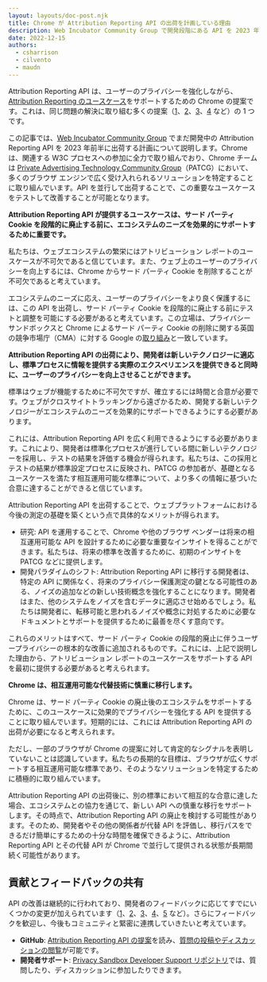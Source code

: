 ```yaml
---
layout: layouts/doc-post.njk
title: Chrome が Attribution Reporting API の出荷を計画している理由
description: Web Incubator Community Group で開発段階にある API を 2023 年前半に出荷する予定である理由を説明します。
date: 2022-12-15
authors:
  - csharrison
  - cilvento
  - maudn
---
```


Attribution Reporting API は、ユーザーのプライバシーを強化しながら、[Attribution Reporting のユースケース](/docs/privacy-sandbox/attribution-reporting/#use-cases-and-features)をサポートするための Chrome の提案です。これは、同じ問題の解決に取り組む多くの提案（[1](https://github.com/patcg-individual-drafts/ipa)、[2](https://github.com/privacycg/private-click-measurement)、[3](https://github.com/WICG/privacy-preserving-ads/blob/main/MaskedLARK.md)、[4](https://github.com/WICG/privacy-preserving-ads/blob/main/Bucketization.md) など）の 1 つです。

この記事では、[Web Incubator Community Group](https://github.com/WICG/attribution-reporting-api) でまだ開発中の Attribution Reporting API を 2023 年前半に出荷する計画について説明します。Chrome は、関連する W3C プロセスへの参加に全力で取り組んでおり、Chrome チームは  [Private Advertising Technology Community Group](https://www.w3.org/community/patcg/)（PATCG）において、多くのブラウザ エンジンで広く受け入れられるソリューションを特定することに取り組んでいます。API を並行して出荷することで、この重要なユースケースをテストして改善することが可能となります。

**Attribution Reporting API が提供するユースケースは、サード パーティ Cookie を段階的に廃止する前に、エコシステムのニーズを効果的にサポートするために重要です。**

私たちは、ウェブエコシステムの繁栄にはアトリビューション レポートのユースケースが不可欠であると信じています。また、ウェブ上のユーザーのプライバシーを向上するには、Chrome からサード パーティ Cookie を削除することが不可欠であると考えています。

エコシステムのニーズに応え、ユーザーのプライバシーをより良く保護するには、この API を出荷し、サード パーティ Cookie を段階的に廃止する前にテストと調整を可能にする必要があると考えています。この立場は、プライバシー サンドボックスと Chrome によるサード パーティ Cookie の削除に関する英国の競争市場庁（CMA）に対する Google の[取り組み](https://assets.publishing.service.gov.uk/media/62052c6a8fa8f510a204374a/100222_Appendix_1A_Google_s_final_commitments.pdf)と一致しています。

**Attribution Reporting API の出荷により、開発者は新しいテクノロジーに適応し、標準プロセスに情報を提供する実際のエクスペリエンスを提供できると同時に、ユーザーのプライバシーを向上させることができます。**

標準はウェブが機能するために不可欠ですが、確立するには時間と合意が必要です。ウェブがクロスサイトトラッキングから遠ざかるため、開発する新しいテクノロジーがエコシステムのニーズを効果的にサポートできるようにする必要があります。

これには、Attribution Reporting API を広く利用できるようにする必要があります。これにより、開発者は標準化プロセスが進行している間に新しいテクノロジーを採用し、テストの結果を評価する機会が得られます。私たちは、この採用とテストの結果が標準設定プロセスに反映され、PATCG の参加者が、基礎となるユースケースを満たす相互運用可能な標準について、より多くの情報に基づいた合意に達することができると信じています。

Attribution Reporting API を出荷することで、ウェブプラットフォームにおける今後の測定の基礎を築くという点で具体的なメリットが得られます。

- 研究: API を運用することで、Chrome や他のブラウザ ベンダーは将来の相互運用可能な API を設計するために必要な重要なインサイトを得ることができます。私たちは、将来の標準を改善するために、初期のインサイトを PATCG などに提供します。
- 開発パラダイムのシフト: Attribution Reporting API に移行する開発者は、特定の API に関係なく、将来のプライバシー保護測定の鍵となる可能性のある、ノイズの追加などの新しい技術概念を強化することになります。開発者はまた、他のシステムをノイズを含むデータに適応させ始めるでしょう。私たちは開発者に、転移可能と思われるノイズや概念に対処するために必要なドキュメントとサポートを提供するために最善を尽くす意向です。

これらのメリットはすべて、サード パーティ Cookie の段階的廃止に伴うユーザープライバシーの根本的な改善に追加されるものです。これには、上記で説明した理由から、アトリビューション レポートのユースケースをサポートする API を最初に提供する必要があると考えられます。

**Chrome は、相互運用可能な代替技術に慎重に移行します。**

Chrome は、サード パーティ Cookie の廃止後のエコシステムをサポートするために、このユースケースに効果的でプライバシーを強化する API を提供することに取り組んでいます。短期的には、これには Attribution Reporting API の出荷が必要になると考えられます。

ただし、一部のブラウザが Chrome の提案に対して肯定的なシグナルを表明していないことは認識しています。私たちの長期的な目標は、ブラウザが広くサポートする相互運用可能な標準であり、そのようなソリューションを特定するために積極的に取り組んでいます。

Attribution Reporting API の出荷後に、別の標準において相互的な合意に達した場合、エコシステムとの協力を通じて、新しい API への慎重な移行をサポートします。その時点で、Attribution Reporting API の廃止を検討する可能性があります。そのため、開発者やその他の関係者が代替 API を評価し、移行パスをできるだけ簡単にするための十分な時間を確保できるように、Attribution Reporting API とその代替 API が Chrome で並行して提供される状態が長期間続く可能性があります。

## 貢献とフィードバックの共有

API の改善は継続的に行われており、開発者のフィードバックに応じてすでにいくつかの変更が加えられています（[1](https://github.com/WICG/attribution-reporting-api/issues/521)、[2](https://github.com/WICG/attribution-reporting-api/issues/522)、[3](https://github.com/WICG/attribution-reporting-api/issues/347)、[4](https://github.com/GoogleChromeLabs/privacy-sandbox-dev-support/issues/41)、[5](https://github.com/WICG/attribution-reporting-api/issues/590) など）。さらにフィードバックを歓迎し、今後もコミュニティと緊密に連携していきたいと考えています。

- **GitHub**: [Attribution Reporting API の提案](https://github.com/WICG/attribution-reporting-api)を読み、[質問の投稿やディスカッションの閲覧](https://github.com/WICG/attribution-reporting-api)が可能です。
- **開発者サポート**: [Privacy Sandbox Developer Support リポジトリ](https://github.com/GoogleChromeLabs/privacy-sandbox-dev-support)では、質問したり、ディスカッションに参加したりできます。
